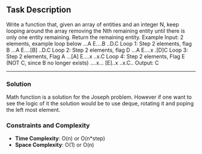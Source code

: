 ## Task Description
Write a function that, given an array of entities and an integer N, keep looping around the array removing the Nth remaining entity until there is only one entity remaining. Return the remaining entity. Example Input: 2 elements, example loop below ...A E....B ..D.C Loop 1: Step 2 elements, flag B ...A E....[B] ..D.C Loop 2: Step 2 elements, flag D ...A E....x .[D]C Loop 3: Step 2 elements, Flag A ...[A] E....x ..x.C Loop 4: Step 2 elements, Flag E (NOT C, since B no longer exists) ....x... [E]..x ..x.C.. Output: C

---

### Solution
Math function is a solution for the Joseph problem.
However if one want to see the logic of it the solution would be to use deque, rotating it and poping the left most element.

### Constraints and Complexity
- **Time Complexity**: O(n) or O(n*step)
- **Space Complexity**: O(1) or O(n)